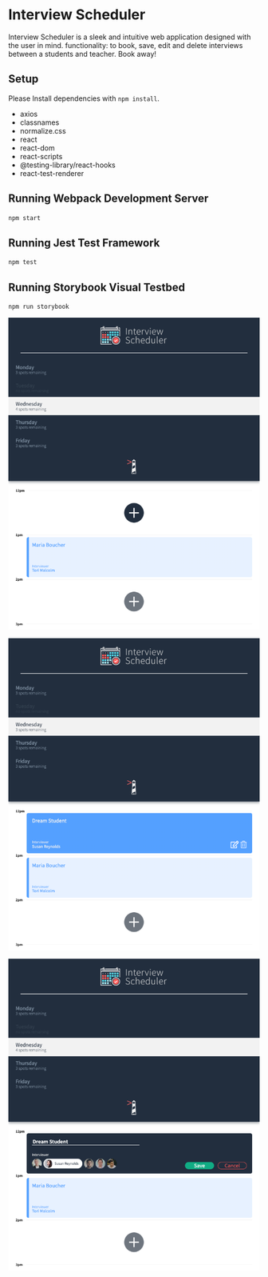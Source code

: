 # Interview Scheduler

Interview Scheduler is a sleek and intuitive web application designed with the user in mind.
functionality: to book, save, edit and delete interviews between a students and teacher.
Book away!

## Setup

Please Install dependencies with `npm install`.

- axios
- classnames
- normalize.css
- react
- react-dom
- react-scripts
- @testing-library/react-hooks
- react-test-renderer

## Running Webpack Development Server

```sh
npm start
```

## Running Jest Test Framework

```sh
npm test
```

## Running Storybook Visual Testbed

```sh
npm run storybook
```
!["Select the day"](https://github.com/colespen/scheduler/blob/master/docs/InterviewSched_1.png)

!["Create a new interview"](https://github.com/colespen/scheduler/blob/master/docs/nterviewSched_2.png)

!["Save the interview"](https://github.com/colespen/scheduler/blob/master/docs/nterviewSched_3.png)